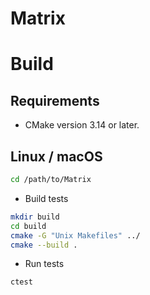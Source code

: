 # Matrix
# Build
## Requirements
* CMake version 3.14 or later.
## Linux / macOS
```bash
cd /path/to/Matrix
```
* Build tests
```bash
mkdir build
cd build
cmake -G "Unix Makefiles" ../
cmake --build .
```
* Run tests
```bash
ctest
```

